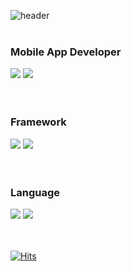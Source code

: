 
![header](https://capsule-render.vercel.app/api?type=soft&color=d3d4d5&height=120&section=header&fontColor=000000&text=smalleyescoding&fontSize=40&animation=fadeIn)
<br>
<br>



### Mobile App Developer

<img src="https://img.shields.io/badge/smalleyescoding@gmail.com-d3d4d5?style=for-the-badge&logo=Gmail&logoColor=EA4335"/> <a href="https://www.instagram.com/smalleyescoding/"><img src="https://img.shields.io/badge/smalleyescoding-d3d4d5?style=for-the-badge&logo=Instagram&logoColor=E4405F"/></a>
<br>
<br>
<br>


### Framework
<img src="https://img.shields.io/badge/Flutter-02569B?style=for-the-badge&logo=Flutter&logoColor=FFFFFF"/></a> <img src="https://img.shields.io/badge/Android-3DDC84?style=for-the-badge&logo=Android&logoColor=FFFFFF"/></a>
<br>
<br>
<br>


### Language
<img src="https://img.shields.io/badge/Dart-0175C2?style=for-the-badge&logo=Dart&logoColor=FFFFFF"/></a> <img src="https://img.shields.io/badge/Kotlin-7F52FF?style=for-the-badge&logo=Kotlin&logoColor=FFFFFF"/></a>
<br>
<br>
<br>


[![Hits](https://hits.seeyoufarm.com/api/count/incr/badge.svg?url=https%3A%2F%2Fgithub.com%2Fsmalleyescoding%2Fhit-counter&count_bg=%23858585&title_bg=%23000000&icon=&icon_color=%23E7E7E7&title=Hits&edge_flat=false)](https://hits.seeyoufarm.com)
<!--
**smalleyescoding/smalleyescoding** is a ✨ _special_ ✨ repository because its `README.md` (this file) appears on your GitHub profile.

Here are some ideas to get you started:

- 🔭 I’m currently working on ...
- 🌱 I’m currently learning ...
- 👯 I’m looking to collaborate on ...
- 🤔 I’m looking for help with ...
- 💬 Ask me about ...
- 📫 How to reach me: ...
- 😄 Pronouns: ...
- ⚡ Fun fact: ...
-->
